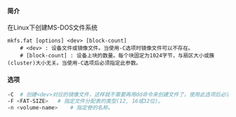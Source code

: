 #### 简介

在Linux下创建MS-DOS文件系统

```
mkfs.fat [options] <dev> [block-count]
	# <dev> : 设备文件或镜像文件。当使用-C选项时镜像文件可以不存在。
	# [block-count] : 设备上块的数量。每个块固定为1024字节，与扇区大小或簇(cluster)大小无关。当使用-C选项后必须指定此参数。
```



#### 选项

```bash
-C	# 创建<dev>对应的镜像文件，这样就不需要再用dd命令来创建文件了。使用此选项后必须指定[block-count]。
-F <FAT-SIZE>	# 指定文件分配表的类型(12, 16或32位)。
-n <volume-name>	# 指定卷的名称。
```

